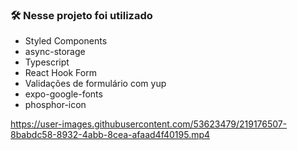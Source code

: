 
### 🛠️ Nesse projeto foi utilizado

* Styled Components
* async-storage
* Typescript
* React Hook Form
* Validações de formulário com yup
* expo-google-fonts
* phosphor-icon


https://user-images.githubusercontent.com/53623479/219176507-8babdc58-8932-4abb-8cea-afaad4f40195.mp4
